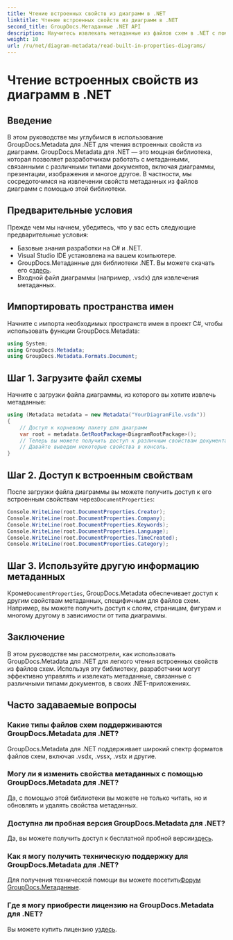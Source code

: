 ```yaml
---
title: Чтение встроенных свойств из диаграмм в .NET
linktitle: Чтение встроенных свойств из диаграмм в .NET
second_title: GroupDocs.Метаданные .NET API
description: Научитесь извлекать метаданные из файлов схем в .NET с помощью GroupDocs.Metadata. Повышение эффективности управления и анализа документов.
weight: 10
url: /ru/net/diagram-metadata/read-built-in-properties-diagrams/
---
```


# Чтение встроенных свойств из диаграмм в .NET

## Введение
В этом руководстве мы углубимся в использование GroupDocs.Metadata для .NET для чтения встроенных свойств из диаграмм. GroupDocs.Metadata для .NET — это мощная библиотека, которая позволяет разработчикам работать с метаданными, связанными с различными типами документов, включая диаграммы, презентации, изображения и многое другое. В частности, мы сосредоточимся на извлечении свойств метаданных из файлов диаграмм с помощью этой библиотеки.
## Предварительные условия
Прежде чем мы начнем, убедитесь, что у вас есть следующие предварительные условия:
- Базовые знания разработки на C# и .NET.
- Visual Studio IDE установлена на вашем компьютере.
-  GroupDocs.Метаданные для библиотеки .NET. Вы можете скачать его с[здесь](https://releases.groupdocs.com/metadata/net/).
- Входной файл диаграммы (например, .vsdx) для извлечения метаданных.

## Импортировать пространства имен
Начните с импорта необходимых пространств имен в проект C#, чтобы использовать функции GroupDocs.Metadata:
```csharp
using System;
using GroupDocs.Metadata;
using GroupDocs.Metadata.Formats.Document;
```
## Шаг 1. Загрузите файл схемы
Начните с загрузки файла диаграммы, из которого вы хотите извлечь метаданные:
```csharp
using (Metadata metadata = new Metadata("YourDiagramFile.vsdx"))
{
    // Доступ к корневому пакету для диаграмм
    var root = metadata.GetRootPackage<DiagramRootPackage>();
    // Теперь вы можете получить доступ к различным свойствам документа.
    // Давайте выведем некоторые свойства в консоль.
}
```
## Шаг 2. Доступ к встроенным свойствам
 После загрузки файла диаграммы вы можете получить доступ к его встроенным свойствам через`DocumentProperties`:
```csharp
Console.WriteLine(root.DocumentProperties.Creator);
Console.WriteLine(root.DocumentProperties.Company);
Console.WriteLine(root.DocumentProperties.Keywords);
Console.WriteLine(root.DocumentProperties.Language);
Console.WriteLine(root.DocumentProperties.TimeCreated);
Console.WriteLine(root.DocumentProperties.Category);
```
## Шаг 3. Используйте другую информацию метаданных
 Кроме`DocumentProperties`, GroupDocs.Metadata обеспечивает доступ к другим свойствам метаданных, специфичным для файлов схем. Например, вы можете получить доступ к слоям, страницам, фигурам и многому другому в зависимости от типа диаграммы.

## Заключение
В этом руководстве мы рассмотрели, как использовать GroupDocs.Metadata для .NET для легкого чтения встроенных свойств из файлов схем. Используя эту библиотеку, разработчики могут эффективно управлять и извлекать метаданные, связанные с различными типами документов, в своих .NET-приложениях.

## Часто задаваемые вопросы
### Какие типы файлов схем поддерживаются GroupDocs.Metadata для .NET?
GroupDocs.Metadata для .NET поддерживает широкий спектр форматов файлов схем, включая .vsdx, .vssx, .vstx и другие.
### Могу ли я изменить свойства метаданных с помощью GroupDocs.Metadata для .NET?
Да, с помощью этой библиотеки вы можете не только читать, но и обновлять и удалять свойства метаданных.
### Доступна ли пробная версия GroupDocs.Metadata для .NET?
 Да, вы можете получить доступ к бесплатной пробной версии[здесь](https://releases.groupdocs.com/).
### Как я могу получить техническую поддержку для GroupDocs.Metadata для .NET?
 Для получения технической помощи вы можете посетить[Форум GroupDocs.Метаданные](https://forum.groupdocs.com/c/metadata/14).
### Где я могу приобрести лицензию на GroupDocs.Metadata для .NET?
 Вы можете купить лицензию у[здесь](https://purchase.groupdocs.com/buy).